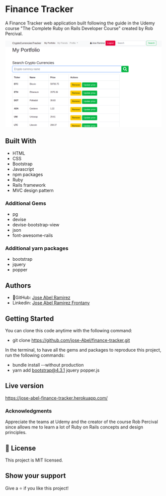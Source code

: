 # Finance Tracker

A Finance Tracker web application built following the guide in the Udemy course "The Complete Ruby on Rails Developer Course" created by Rob Percival.

![screenshot](./app_screenshot.png)

## Built With
- HTML
- CSS
- Bootstrap
- Javascript
- npm packages
- Ruby
- Rails framework
- MVC design pattern

### Additional Gems
- pg
- devise
- devise-bootstrap-view
- json
- font-awesome-rails

### Additional yarn packages
- bootstrap
- jquery
- popper

## Authors
- 👤GitHub: [Jose Abel Ramirez](https://github.com/jose-Abel)
- Linkedin: [Jose Abel Ramirez Frontany](https://www.linkedin.com/in/jose-abel-ramirez-frontany-7674a842/)


## Getting Started
You can clone this code anytime with the following command:
- git clone https://github.com/jose-Abel/finance-tracker.git

In the terminal, to have all the gems and packages to reproduce this project, run the following commands:

- bundle install --without production
- yarn add bootstrap@4.3.1 jquery popper.js


## Live version
https://jose-abel-finance-tracker.herokuapp.com/


### Acknowledgments
Appreciate the teams at Udemy and the creator of the course Rob Percival since allows me to learn a lot of Ruby on Rails concepts and design principles.

## 📝 License
This project is MIT licensed.


## Show your support
Give a ⭐️ if you like this project!
